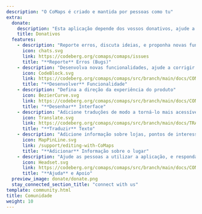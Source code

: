 ```yaml
---
description: "O CoMaps é criado e mantida por pessoas como tu"
extra:
  donate:
    description: "Esta aplicação depende dos vossos donativos, ajude a torná-la melhor"
    title: Donativos
  features:
    - description: "Reporte erros, discuta ideias, e proponha novas funcionalidades"
      icon: chats.svg
      link: https://codeberg.org/comaps/comaps/issues
      title: "**Reporte** Erros (Bugs)"
    - description: "Desenvolva novas funcionalidades, ajude a corrigir erros, e faça revisão de código"
      icon: CodeBlock.svg
      link: https://codeberg.org/comaps/comaps/src/branch/main/docs/CONTRIBUTING.md
      title: "**Desenvolver** Funcionalidade"
    - description: "Defina a direção da experiência do produto"
      icon: BezierCurve.svg
      link: https://codeberg.org/comaps/comaps/src/branch/main/docs/CONTRIBUTING.md
      title: "**Desenhar** Interface"
    - description: "Adicione traduções de modo a torná-lo mais acessível para as pessoas à volta do mundo"
      icon: Translate.svg
      link: https://codeberg.org/comaps/comaps/src/branch/main/docs/TRANSLATIONS.md
      title: "**Traduzir** Texto"
    - description: "Adicione informação sobre lojas, pontos de interesse, trilhos, e transporte público ao OpenStreetMap"
      icon: MapPinLine.svg
      link: /support/editing-with-CoMaps
      title: "**Adicionar** Informação sobre o lugar"
    - description: "Ajude as pessoas a utilizar a aplicação, e responda a dúvidas"
      icon: Headset.svg
      link: https://codeberg.org/comaps/comaps/src/branch/main/docs/CONTRIBUTING.md
      title: "**Ajuda** e Apoio"
  preview_image: donate/donate.png
  stay_connected_section_title: "connect with us"
template: community.html
title: Comunidade
weight: 10
---
```


